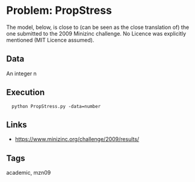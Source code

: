 # Problem: PropStress

The model, below, is close to (can be seen as the close translation of) the one submitted to the 2009 Minizinc challenge.
No Licence was explicitly mentioned (MIT Licence assumed).

## Data
  An integer n

## Execution
```
  python PropStress.py -data=number
```

## Links
  - https://www.minizinc.org/challenge/2009/results/

## Tags
  academic, mzn09
